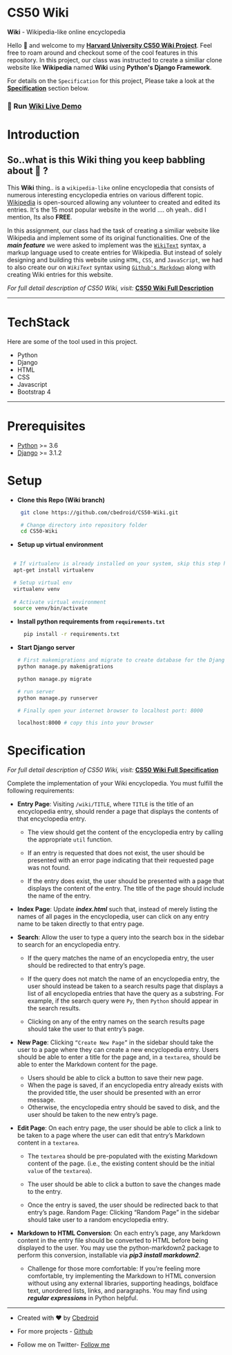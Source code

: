 
# CS50 Wiki

**Wiki** - Wikipedia-like online encyclopedia


Hello :wave: and welcome to my [**Harvard University CS50 Wiki Project**](https://online-learning.harvard.edu/course/cs50s-web-programming-python-and-javascript?delta=0). Feel free to roam around and checkout some of the cool features in this repository. In this project, our class was instructed to create a similiar clone website like **Wikipedia**  named **Wiki** using **Python's Django Framework**.  

For details on the `Specification` for this project, Please take a look at the [**Specification**](#specification) section below.


### :rocket: Run [Wiki Live Demo](https://cbedroid-wiki.herokuapp.com/)

# Introduction

 ## So..what is this Wiki thing you keep babbling about :thinking: ?

  This **Wiki** thing.. is a `wikipedia-like` online encyclopedia that consists of numerous interesting encyclopedia entries on various different topic. [Wikipedia](https://wikipedia.org) is open-sourced allowing any volunteer to created and edited its entries. It's the 15 most popular website in the world .... oh yeah.. did I mention, Its also **FREE**. 

  In this assignment, our class had the task of creating a similiar website like Wikipedia and implement some of its original functionalities. One of the ***main feature*** we were asked to implement was the [`WikiText`](https://en.wikipedia.org/wiki/Help:Wikitext) syntax, a markup language used to create entries for Wikipedia. But instead of solely designing and building this website using `HTML`, `CSS`, and `JavaScript`, we had to also create our on *`WikiText`* syntax using [`Github's Markdown`](https://docs.github.com/en/free-pro-team@latest/github/writing-on-github/basic-writing-and-formatting-syntax) along with creating Wiki entries for this website.

*For full detail description of CS50 Wiki, visit:* [**CS50 Wiki Full Description**](https://cs50.harvard.edu/web/2020/projects/1/wiki/#:~:text=web50/projects/2020/x/wiki)


---
# TechStack
Here are some of the tool used in this project.
- Python
- Django
- HTML
- CSS
- Javascript
- Bootstrap 4
---

# Prerequisites
- [Python](https://www.python.org) >= 3.6
- [Django](https://www.djangoproject.com/download/) >= 3.1.2

# Setup

- **Clone this Repo (Wiki branch)**
  ``` bash
   git clone https://github.com/cbedroid/CS50-Wiki.git
  
   # Change directory into repository folder
   cd CS50-Wiki 
  ```

- **Setup up virtual environment**
 ``` bash
   
   # If virtualenv is already installed on your system, skip this step here 
   apt-get install virtualenv 

   # Setup virtual env
   virtualenv venv
  
   # Activate virtual environment
   source venv/bin/activate
  ```

- **Install python requirements from `requirements.txt`**
  ``` bash
    pip install -r requirements.txt
  ```

- **Start Django server**
  ``` bash
  # First makemigrations and migrate to create database for the Django server
  python manage.py makemigrations

  python manage.py migrate

  # run server
  python manage.py runserver

  # Finally open your internet browser to localhost port: 8000

  localhost:8000 # copy this into your browser

  ```



# Specification

*For full detail description of CS50 Wiki, visit:* [**CS50 Wiki Full Specification**](https://cs50.harvard.edu/web/2020/projects/1/wiki/#:~:text=web50/projects/2020/x/wiki)

Complete the implementation of your Wiki encyclopedia. You must fulfill the following requirements:


- **Entry Page**: Visiting `/wiki/TITLE`, where `TITLE` is the title of an encyclopedia entry, should render a page that displays the contents of that encyclopedia entry.
  -  The view should get the content of the encyclopedia entry by calling the appropriate `util` function.

  - If an entry is requested that does not exist, the user should be presented with an error page indicating that their requested page was not found.

  - If the entry does exist, the user should be presented with a page that displays the content of the entry. The title of the page should include the name of the entry.

- **Index Page**: Update ***index.html*** such that, instead of merely listing the names of all pages in the encyclopedia, user can click on any entry name to be taken directly to that entry page.

- **Search**: Allow the user to type a query into the search box in the sidebar to search for an encyclopedia entry.
  - If the query matches the name of an encyclopedia entry, the user should be redirected to that entry’s page.

  - If the query does not match the name of an encyclopedia entry, the user should instead be taken to a search results page that displays a list of all encyclopedia entries that have the query as a substring. For example, if the search query were `Py`, then `Python` should appear in the search results.

  - Clicking on any of the entry names on the search results page should take the user to that entry’s page.

- **New Page**: Clicking ``“Create New Page”`` in the sidebar should take the user to a page where they can create a new encyclopedia entry.
Users should be able to enter a title for the page and, in a `textarea`, should be able to enter the Markdown content for the page.
  - Users should be able to click a button to save their new page.
  -  When the page is saved, if an encyclopedia entry already exists with the provided title, the user should be presented with an error message.
  - Otherwise, the encyclopedia entry should be saved to disk, and the user should be taken to the new entry’s page.

 - **Edit Page**: On each entry page, the user should be able to click a link to be taken to a page where the user can edit that entry’s Markdown content in a `textarea`.
   - The `textarea` should be pre-populated with the existing Markdown content of the page. (i.e., the existing content should be the initial `value` of the `textarea`).

   - The user should be able to click a button to save the changes made to the entry.

   - Once the entry is saved, the user should be redirected back to that entry’s page.
Random Page: Clicking “Random Page” in the sidebar should take user to a random encyclopedia entry.

- **Markdown to HTML Conversion**: On each entry’s page, any Markdown content in the entry file should be converted to HTML before being displayed to the user. You may use the python-markdown2 package to perform this conversion, installable via ***pip3 install markdown2***.
  - Challenge for those more comfortable: If you’re feeling more comfortable, try implementing the Markdown to HTML conversion without using any external libraries, supporting headings, boldface text, unordered lists, links, and paragraphs. You may find using **_regular expressions_** in Python helpful.

--- 

- Created with :heart: by [Cbedroid](https://github.com/cbedroid)

- For more projects - [Github](https://github.com/cbedroid)

- Follow me on Twitter- [Follow me](https://twitter.com/cbedroid)
